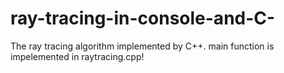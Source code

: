 # ray-tracing-in-console-and-C-
The ray tracing algorithm implemented by C++. 
main function is impelemented in raytracing.cpp!

